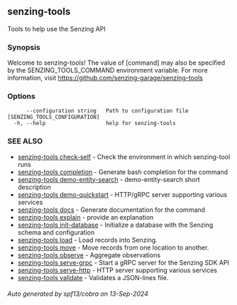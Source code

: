 ## senzing-tools

Tools to help use the Senzing API

### Synopsis


Welcome to senzing-tools!
The value of [command] may also be specified by the
SENZING_TOOLS_COMMAND environment variable.
For more information, visit https://github.com/senzing-garage/senzing-tools
    

### Options

```
      --configuration string   Path to configuration file [SENZING_TOOLS_CONFIGURATION]
  -h, --help                   help for senzing-tools
```

### SEE ALSO

* [senzing-tools check-self](senzing-tools_check-self.md)	 - Check the environment in which senzing-tool runs
* [senzing-tools completion](senzing-tools_completion.md)	 - Generate bash completion for the command
* [senzing-tools demo-entity-search](senzing-tools_demo-entity-search.md)	 - demo-entity-search short description
* [senzing-tools demo-quickstart](senzing-tools_demo-quickstart.md)	 - HTTP/gRPC server supporting various services
* [senzing-tools docs](senzing-tools_docs.md)	 - Generate documentation for the command
* [senzing-tools explain](senzing-tools_explain.md)	 - provide an explanation
* [senzing-tools init-database](senzing-tools_init-database.md)	 - Initialize a database with the Senzing schema and configuration
* [senzing-tools load](senzing-tools_load.md)	 - Load records into Senzing.
* [senzing-tools move](senzing-tools_move.md)	 - Move records from one location to another.
* [senzing-tools observe](senzing-tools_observe.md)	 - Aggregate observations
* [senzing-tools serve-grpc](senzing-tools_serve-grpc.md)	 - Start a gRPC server for the Senzing SDK API
* [senzing-tools serve-http](senzing-tools_serve-http.md)	 - HTTP server supporting various services
* [senzing-tools validate](senzing-tools_validate.md)	 - Validates a JSON-lines file.

###### Auto generated by spf13/cobra on 13-Sep-2024

